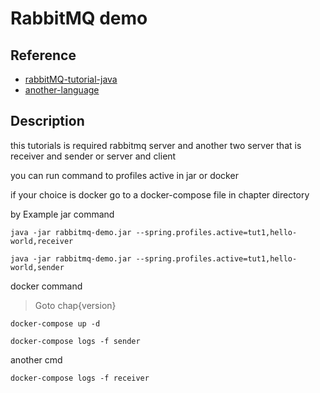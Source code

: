 # RabbitMQ demo

## Reference 
- [rabbitMQ-tutorial-java](https://www.rabbitmq.com/tutorials/tutorial-one-java.html)
- [another-language](https://github.com/rabbitmq/rabbitmq-tutorials)

## Description 
this tutorials is required rabbitmq server and another two server that is receiver and sender or server and client

you can run command to profiles active in jar or docker 

if your choice is docker go to a docker-compose file in chapter directory

by Example jar command

    java -jar rabbitmq-demo.jar --spring.profiles.active=tut1,hello-world,receiver

    java -jar rabbitmq-demo.jar --spring.profiles.active=tut1,hello-world,sender

docker command
> Goto chap{version}

    docker-compose up -d
    
    docker-compose logs -f sender 
    
another cmd

    docker-compose logs -f receiver